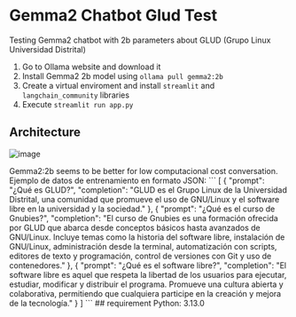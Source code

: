 # Gemma2 Chatbot Glud Test
Testing Gemma2 chatbot with 2b parameters about GLUD (Grupo Linux Universidad Distrital)

1. Go to Ollama website and download it
2. Install Gemma2 2b model using `ollama pull gemma2:2b`
3. Create a virtual enviroment and install `streamlit` and `langchain_community` libraries
4. Execute `streamlit run app.py`

## Architecture
![image](https://github.com/user-attachments/assets/cd1e8392-f5d9-424c-8138-9c15432ca893)

<vr>
Gemma2:2b seems to be better for low computacional cost conversation. <br>
Ejemplo de datos de entrenamiento en formato JSON:
```
[
    {
        "prompt": "¿Qué es GLUD?",
        "completion": "GLUD es el Grupo Linux de la Universidad Distrital, una comunidad que promueve el uso de GNU/Linux y el software libre en la universidad y la sociedad."
    },
    {
        "prompt": "¿Qué es el curso de Gnubies?",
        "completion": "El curso de Gnubies es una formación ofrecida por GLUD que abarca desde conceptos básicos hasta avanzados de GNU/Linux. Incluye temas como la historia del software libre, instalación de GNU/Linux, administración desde la terminal, automatización con scripts, editores de texto y programación, control de versiones con Git y uso de contenedores."
    },
    {
        "prompt": "¿Qué es el software libre?",
        "completion": "El software libre es aquel que respeta la libertad de los usuarios para ejecutar, estudiar, modificar y distribuir el programa. Promueve una cultura abierta y colaborativa, permitiendo que cualquiera participe en la creación y mejora de la tecnología."
    }
]
```
## requirement
Python: 3.13.0
